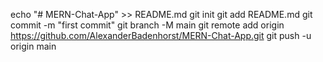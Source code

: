 echo "# MERN-Chat-App" >> README.md
git init
git add README.md
git commit -m "first commit"
git branch -M main
git remote add origin https://github.com/AlexanderBadenhorst/MERN-Chat-App.git
git push -u origin main